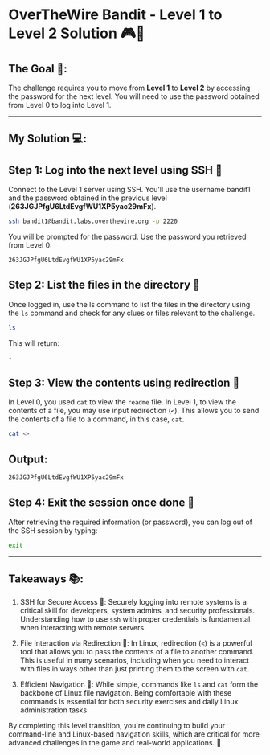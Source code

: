 # OverTheWire Bandit - Level 1 to Level 2 Solution 🎮🔐

## The Goal 🎯:
The challenge requires you to move from **Level 1** to **Level 2** by accessing the password for the next level. You will need to use the password obtained from Level 0 to log into Level 1.

---

## My Solution 💻:

## Step 1: Log into the next level using SSH 🔑
Connect to the Level 1 server using SSH. You’ll use the username bandit1 and the password obtained in the previous level (**263JGJPfgU6LtdEvgfWU1XP5yac29mFx**).

```bash
ssh bandit1@bandit.labs.overthewire.org -p 2220
```
You will be prompted for the password. Use the password you retrieved from Level 0: 

```bash
263JGJPfgU6LtdEvgfWU1XP5yac29mFx
```

## Step 2: List the files in the directory 📂
Once logged in, use the ls command to list the files in the directory using the `ls` command and check for any clues or files relevant to the challenge.

```bash
ls
```

This will return:
```bash
-
```

## Step 3: View the contents using redirection 📖
In Level 0, you used `cat` to view the `readme` file. In Level 1, to view the contents of a file, you may use input redirection (`<`). This allows you to send the contents of a file to a command, in this case, `cat`.

```bash
cat <-
```

## Output: 

```bash
263JGJPfgU6LtdEvgfWU1XP5yac29mFx
```

## Step 4: Exit the session once done 🛑
After retrieving the required information (or password), you can log out of the SSH session by typing:

```bash
exit
```

---

## Takeaways 📚:

1. SSH for Secure Access 🔐: Securely logging into remote systems is a critical skill for developers, system admins, and security professionals. Understanding how to use `ssh` with proper credentials is fundamental when interacting with remote servers.

2. File Interaction via Redirection 🔄: In Linux, redirection (`<`) is a powerful tool that allows you to pass the contents of a file to another command. This is useful in many scenarios, including when you need to interact with files in ways other than just printing them to the screen with `cat`.

3. Efficient Navigation 🧭: While simple, commands like `ls` and `cat` form the backbone of Linux file navigation. Being comfortable with these commands is essential for both security exercises and daily Linux administration tasks.

By completing this level transition, you're continuing to build your command-line and Linux-based navigation skills, which are critical for more advanced challenges in the game and real-world applications. 🚀


